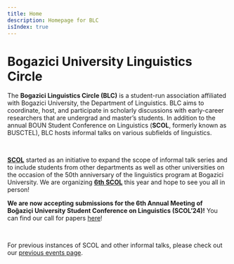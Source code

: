 ```yaml
---
title: Home
description: Homepage for BLC
isIndex: true
---
```


# Bogazici University Linguistics Circle

The **Bogazici Linguistics Circle (BLC)** is a student-run association affiliated with Bogazici University, the Department of Linguistics. BLC aims to coordinate, host, and participate in scholarly discussions with early-career researchers that are undergrad and master’s students. In addition to the annual BOUN Student Conference on Linguistics (**SCOL**, formerly known as BUSCTEL), BLC hosts informal talks on various subfields of linguistics. 

<br />

**[SCOL][scol_recent]** started as an initiative to expand the scope of informal talk series and to include students from other departments as well as other universities on the occasion of the 50th anniversary of the linguistics program at Bogazici University. We are organizing **[6th SCOL][scol_recent]** this year and hope to see you all in person!

**We are now accepting submissions for the 6th Annual Meeting of Boğaziçi University Student Conference on Linguistics (SCOL’24)!** You can find our call for papers [here](/scol/24/callforpapers)!

<br />

For previous instances of SCOL and other informal talks, please check out our [previous events page][previous].

[scol_recent]: /scol/24/
[previous]: /events/
